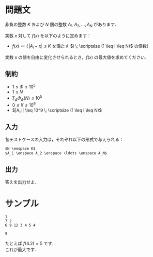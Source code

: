問題文
=====
非負の整数 $K$ および $N$ 個の整数 $A_1, A_2, \ldots, A_N$ があります．  

実数 $x$ 対して $f(x)$ を以下のように定めます：
- $f(x) \coloneqq (\,|A_i - x| \leq K$ を満たす $i \; \scriptsize  (1 \leq i \leq N)$ の個数$)$

実数 $x$ の値を自由に変化させられるとき，$f(x)$ の最大値を求めてください．  

制約
-----
- $1 \leq \Phi \leq 10^5$  
- $1 \leq N$  
- $\sum_{\phi} \Phi_{\phi}(N) \leq 10^5$
- $0 \leq K \leq 10^9$
- $|A_i| \leq 10^9 \; \scriptsize (1 \leq i \leq N)$

入力
-----
各テストケースの入力は，それぞれ以下の形式で与えられる：
```md
$N \enspace K$  
$A_1 \enspace A_2 \enspace \ldots \enspace A_N$

```

出力
-----
答えを出力せよ．  

サンプル
=====
```入力例1
1
7 2
6 9 12 3 4 5 4

```
```出力例1
5

```
たとえば $f(4.2) = 5$ です．  
これが最大です．
